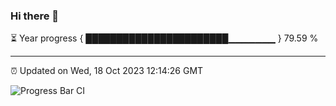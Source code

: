 ### Hi there 👋

⏳ Year progress { ███████████████████████▁▁▁▁▁▁▁ } 79.59 %

---

⏰ Updated on Wed, 18 Oct 2023 12:14:26 GMT

![Progress Bar CI](https://github.com/Shyam-Makwana/GitHub-Actions-Demo/workflows/Progress%20Bar%20CI/badge.svg)
